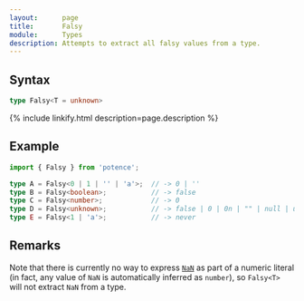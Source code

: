 ```yaml
---
layout:      page
title:       Falsy
module:      Types
description: Attempts to extract all falsy values from a type.
---
```

## Syntax

```ts
type Falsy<T = unknown>
```

<div class="description">{% include linkify.html description=page.description %}</div>

## Example

```ts
import { Falsy } from 'potence';

type A = Falsy<0 | 1 | '' | 'a'>;  // -> 0 | ''
type B = Falsy<boolean>;           // -> false
type C = Falsy<number>;            // -> 0
type D = Falsy<unknown>;           // -> false | 0 | 0n | "" | null | undefined
type E = Falsy<1 | 'a'>;           // -> never
```

## Remarks

Note that there is currently no way to express
[`NaN`](https://developer.mozilla.org/en-US/docs/Web/JavaScript/Reference/Global_Objects/NaN)
as part of a numeric literal (in fact, any value of `NaN` is automatically
inferred as `number`), so `Falsy<T>` will not extract `NaN` from a type.
